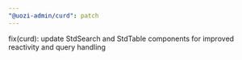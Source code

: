 ```yaml
---
"@uozi-admin/curd": patch
---
```


fix(curd): update StdSearch and StdTable components for improved reactivity and query handling
